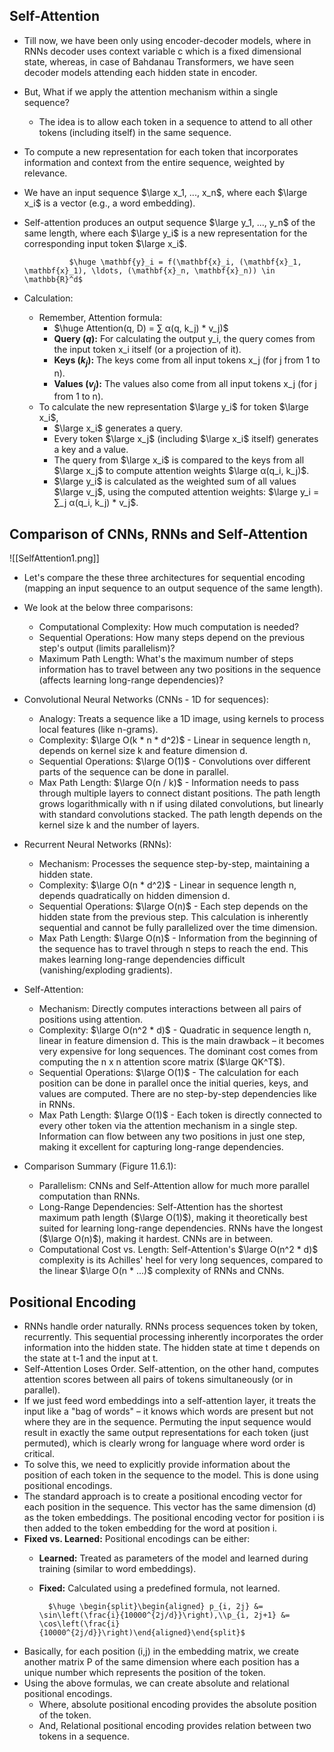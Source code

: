 ## Self-Attention
- Till now, we have been only using encoder-decoder models, where in RNNs decoder uses context variable c which is a fixed dimensional state, whereas, in case of Bahdanau Transformers, we have seen decoder models attending each hidden state in encoder.
- But, What if we apply the attention mechanism within a single sequence?
	- The idea is to allow each token in a sequence to attend to all other tokens (including itself) in the same sequence.
- To compute a new representation for each token that incorporates information and context from the entire sequence, weighted by relevance.
- We have an input sequence $\large x_1, ..., x_n$, where each $\large x_i$ is a vector (e.g., a word embedding).
- Self-attention produces an output sequence $\large y_1, ..., y_n$ of the same length, where each $\large y_i$ is a new representation for the corresponding input token $\large x_i$.

				$\huge \mathbf{y}_i = f(\mathbf{x}_i, (\mathbf{x}_1, \mathbf{x}_1), \ldots, (\mathbf{x}_n, \mathbf{x}_n)) \in \mathbb{R}^d$

- Calculation:
	- Remember, Attention formula:
		- $\huge Attention(q, D) = ∑ α(q, k_j) * v_j)$
		- **Query ($q$):** For calculating the output y_i, the query comes from the input token x_i itself (or a projection of it).
		- **Keys ($k_j$):** The keys come from all input tokens x_j (for j from 1 to n).
		- **Values ($v_j$):** The values also come from all input tokens x_j (for j from 1 to n).
	- To calculate the new representation $\large y_i$ for token $\large x_i$,
		- $\large x_i$ generates a query.
		- Every token $\large x_j$ (including $\large x_i$ itself) generates a key and a value.
		- The query from $\large x_i$ is compared to the keys from all $\large x_j$ to compute attention weights $\large α(q_i, k_j)$.
		- $\large y_i$ is calculated as the weighted sum of all values $\large v_j$, using the computed attention weights: $\large y_i = ∑_j α(q_i, k_j) * v_j$.
## Comparison of CNNs, RNNs and Self-Attention

![[SelfAttention1.png]]

- Let's compare the these three architectures for sequential encoding (mapping an input sequence to an output sequence of the same length).
- We look at the below three comparisons:
	- Computational Complexity: How much computation is needed?
	- Sequential Operations: How many steps depend on the previous step's output (limits parallelism)?
	- Maximum Path Length: What's the maximum number of steps information has to travel between any two positions in the sequence (affects learning long-range dependencies)?

- Convolutional Neural Networks (CNNs - 1D for sequences):
	- Analogy: Treats a sequence like a 1D image, using kernels to process local features (like n-grams).
	- Complexity: $\large O(k * n * d^2)$ - Linear in sequence length n, depends on kernel size k and feature dimension d.
	- Sequential Operations: $\large O(1)$ - Convolutions over different parts of the sequence can be done in parallel.
	- Max Path Length: $\large O(n / k)$ - Information needs to pass through multiple layers to connect distant positions. The path length grows logarithmically with n if using dilated convolutions, but linearly with standard convolutions stacked. The path length depends on the kernel size k and the number of layers.

- Recurrent Neural Networks (RNNs):
	- Mechanism: Processes the sequence step-by-step, maintaining a hidden state.
	- Complexity: $\large O(n * d^2)$ - Linear in sequence length n, depends quadratically on hidden dimension d.
	- Sequential Operations: $\large O(n)$ - Each step depends on the hidden state from the previous step. This calculation is inherently sequential and cannot be fully parallelized over the time dimension.
	- Max Path Length: $\large O(n)$ - Information from the beginning of the sequence has to travel through n steps to reach the end. This makes learning long-range dependencies difficult (vanishing/exploding gradients).

- Self-Attention:
	- Mechanism: Directly computes interactions between all pairs of positions using attention.
	- Complexity: $\large O(n^2 * d)$ - Quadratic in sequence length n, linear in feature dimension d. This is the main drawback – it becomes very expensive for long sequences. The dominant cost comes from computing the n x n attention score matrix ($\large QK^T$).
	- Sequential Operations: $\large O(1)$ - The calculation for each position can be done in parallel once the initial queries, keys, and values are computed. There are no step-by-step dependencies like in RNNs.
	- Max Path Length: $\large O(1)$ - Each token is directly connected to every other token via the attention mechanism in a single step. Information can flow between any two positions in just one step, making it excellent for capturing long-range dependencies.

- Comparison Summary (Figure 11.6.1):
	- Parallelism: CNNs and Self-Attention allow for much more parallel computation than RNNs.
	- Long-Range Dependencies: Self-Attention has the shortest maximum path length ($\large O(1)$), making it theoretically best suited for learning long-range dependencies. RNNs have the longest ($\large O(n)$), making it hardest. CNNs are in between.
	- Computational Cost vs. Length: Self-Attention's $\large O(n^2 * d)$ complexity is its Achilles' heel for very long sequences, compared to the linear $\large O(n * ...)$ complexity of RNNs and CNNs.

## Positional Encoding
- RNNs handle order naturally. RNNs process sequences token by token, recurrently. This sequential processing inherently incorporates the order information into the hidden state. The hidden state at time t depends on the state at t-1 and the input at t.
- Self-Attention Loses Order. Self-attention, on the other hand, computes attention scores between all pairs of tokens simultaneously (or in parallel). 
- If we just feed word embeddings into a self-attention layer, it treats the input like a "bag of words" – it knows which words are present but not where they are in the sequence. Permuting the input sequence would result in exactly the same output representations for each token (just permuted), which is clearly wrong for language where word order is critical.
- To solve this, we need to explicitly provide information about the position of each token in the sequence to the model. This is done using positional encodings.
- The standard approach is to create a positional encoding vector for each position in the sequence. This vector has the same dimension (d) as the token embeddings. The positional encoding vector for position i is then added to the token embedding for the word at position i.
- **Fixed vs. Learned:** Positional encodings can be either:
    - **Learned:** Treated as parameters of the model and learned during training (similar to word embeddings).
    - **Fixed:** Calculated using a predefined formula, not learned. 

			$\huge \begin{split}\begin{aligned} p_{i, 2j} &= \sin\left(\frac{i}{10000^{2j/d}}\right),\\p_{i, 2j+1} &= \cos\left(\frac{i}{10000^{2j/d}}\right)\end{aligned}\end{split}$
			
- Basically, for each position (i,j) in the embedding matrix, we create another matrix P of the same dimension where each position has a unique number which represents the position of the token.
- Using the above formulas, we can create absolute and relational positional encodings.
	- Where, absolute positional encoding provides the absolute position of the token.
	- And, Relational positional encoding provides relation between two tokens in a sequence.